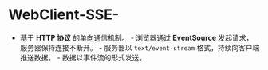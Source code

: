 # WebClient-SSE-
- 基于 **HTTP 协议** 的单向通信机制。 - 浏览器通过 **EventSource** 发起请求，服务器保持连接不断开。 - 服务器以 `text/event-stream` 格式，持续向客户端推送数据。 - 数据以事件流的形式发送。
